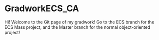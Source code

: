 # GradworkECS_CA
Hi! Welcome to the Git page of my gradwork!
Go to the ECS branch for the ECS Mass project, and the Master branch for the normal object-oriented project!

